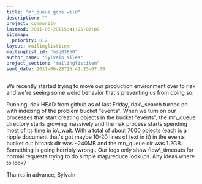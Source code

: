 ```yaml
---
title: "mr_queue gone wild"
description: ""
project: community
lastmod: 2011-06-28T15:41:25-07:00
sitemap:
  priority: 0.2
layout: mailinglistitem
mailinglist_id: "msg03850"
author_name: "Sylvain Niles"
project_section: "mailinglistitem"
sent_date: 2011-06-28T15:41:25-07:00
---
```



We recently started trying to move our production environment over to
riak and we're seeing some weird behavior that's preventing us from
doing so:

Running: riak HEAD from github as of last Friday, riak\\_search turned
on with indexing of the problem bucket "events".
When we turn on our processes that start creating objects in the
bucket "events", the mr\\_queue directory starts growing massively and
the riak process starts spending most of its time in io\\_wait. With a
total of about 7000 objects (each is a ripple document that's got
maybe 10-20 lines of text in it) in the events bucket out bitcask dir
was ~240MB and the mr\\_queue dir was 1.2GB. Something is going horribly
wrong.. Our logs only show flow\\_timeouts for normal requests trying to
do simple map/reduce lookups. Any ideas where to look?

Thanks in advance,
Sylvain

